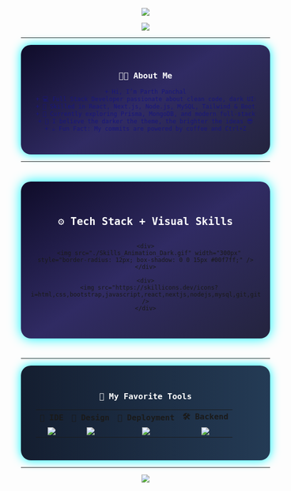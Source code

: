 <!-- 🌌 Neon Banner Header -->
<p align="center">
  <img src="https://capsule-render.vercel.app/api?type=waving&height=180&text=Hey%20👋%20I'm%20Parth!&fontAlign=40&fontAlignY=35&color=0f0c29&fontColor=ffffff&desc=Full%20Stack%20Dev%20%7C%20Dark%20UI%20Fanatic%20%7C%20Code%20Craftsman&descSize=18&descAlign=50&descAlignY=60" />
</p>

<!-- 💻 Typing Intro -->
<p align="center">
  <img src="https://readme-typing-svg.demolab.com?font=Fira+Code&size=22&duration=3000&pause=1000&color=00F7FF&center=true&vCenter=true&width=700&lines=Full+Stack+Web+Developer;Dark+UIs+%26+Clean+Code+Lover;React+%2F+Next.js+%2F+Node.js+%2F+MySQL;Creating+beautifully+dark+apps+one+commit+at+a+time!" />
</p>

---

<!-- 🔍 About Me -->
<div align="center" style="background: linear-gradient(145deg, #0f0c29, #302b63, #24243e); padding: 30px; border-radius: 20px; color: white; font-family: 'Fira Code', monospace; box-shadow: 0 0 20px #00f7ff; max-width: 950px; margin: auto;">

### 👨‍💻 About Me

```diff
+ Hi, I’m Parth Panchal
+ 💻 Full Stack Developer passionate about clean code, dark UIs, and building immersive digital experiences.
+ 🧠 Skilled in React, Next.js, Node.js, MySQL, Tailwind & Bootstrap
+ 🔭 Currently exploring Prisma, MongoDB, and modern full-stack workflows
+ 🎨 I believe the darker the theme, the brighter the ideas 😎
+ ☕ Fun Fact: My commits are powered by coffee and Ctrl+Z
```

</div>

---

<!-- 🚀 Skills Section -->
<div align="center" style="background: linear-gradient(145deg, #0f0c29, #302b63, #24243e); padding: 40px 20px; border-radius: 20px; box-shadow: 0 0 25px #00f7ff; margin: 40px auto; max-width: 950px;">
  
  <h2 align="center" style="color: white; font-family: 'Fira Code', monospace;">⚙️ Tech Stack + Visual Skills</h2>

  <div style="display: flex; justify-content: space-around; align-items: center; flex-wrap: wrap; gap: 20px;">
    
    <div>
      <img src="./Skills_Animation_Dark.gif" width="300px" style="border-radius: 12px; box-shadow: 0 0 15px #00f7ff;" />
    </div>

    <div>
      <img src="https://skillicons.dev/icons?i=html,css,bootstrap,javascript,react,nextjs,nodejs,mysql,git,github,tailwind&perline=6&theme=dark" />
    </div>

  </div>
</div>

---

<!-- 🛠 Favorite Tools -->
<div align="center" style="background: linear-gradient(to right, #141e30, #243b55); padding: 30px; border-radius: 20px; color: white; font-family: 'Fira Code', monospace; box-shadow: 0 0 20px #00f7ff; max-width: 950px; margin: auto;">

### 🧰 My Favorite Tools

<table width="100%" style="text-align: center; border-spacing: 20px;">
  <tr>
    <td><strong>🧠 IDE</strong></td>
    <td><strong>🎨 Design</strong></td>
    <td><strong>🚀 Deployment</strong></td>
    <td><strong>🛠 Backend</strong></td>
  </tr>
  <tr>
    <td><img src="https://skillicons.dev/icons?i=vscode" /></td>
    <td><img src="https://skillicons.dev/icons?i=figma" /></td>
    <td><img src="https://skillicons.dev/icons?i=vercel,netlify" /></td>
    <td><img src="https://skillicons.dev/icons?i=nodejs,express,mysql,mongodb" /></td>
  </tr>
</table>
</div>

---

<!-- 👋 Footer -->
<p align="center">
  <img src="https://capsule-render.vercel.app/api?type=waving&height=100&section=footer&color=0f0c29" />
</p>
